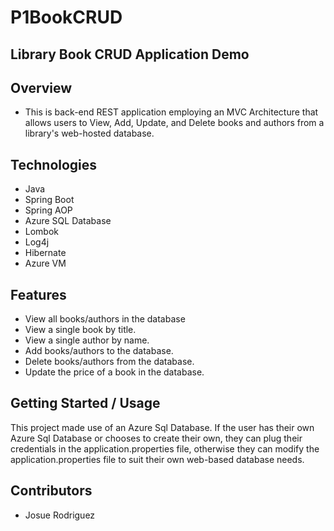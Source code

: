 # P1BookCRUD
## Library Book CRUD Application Demo

## Overview
- This is back-end REST application employing an MVC Architecture that allows users to View, Add,
Update, and Delete books and authors from a library's web-hosted database.

## Technologies
- Java
- Spring Boot
- Spring AOP
- Azure SQL Database
- Lombok
- Log4j
- Hibernate
- Azure VM

## Features
- View all books/authors in the database
- View a single book by title.
- View a single author by name.
- Add books/authors to the database.
- Delete books/authors from the database.
- Update the price of a book in the database.

## Getting Started / Usage
This project made use of an Azure Sql Database. If the user has their own Azure Sql Database
or chooses to create their own, they can plug their credentials in the application.properties file,
otherwise they can modify the application.properties file to suit their own web-based database needs.


## Contributors
- Josue Rodriguez
